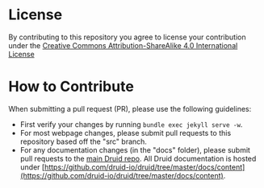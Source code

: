 # License

By contributing to this repository you agree to license your contribution under the [Creative Commons Attribution-ShareAlike 4.0 International License](http://creativecommons.org/licenses/by-sa/4.0/)

# How to Contribute

When submitting a pull request (PR), please use the following guidelines:

- First verify your changes by running `bundle exec jekyll serve -w`.
- For most webpage changes, please submit pull requests to this repository based off the "src" branch.
- For any documentation changes (in the "docs" folder), please submit pull requests to the [main Druid
  repo](https://github.com/apache/druid). All Druid
  documentation is hosted under
  [https://github.com/druid-io/druid/tree/master/docs/content](https://github.com/druid-io/druid/tree/master/docs/content).
